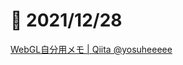 # 📝 2021/12/28

[WebGL自分用メモ | Qiita @yosuheeeee](https://qiita.com/yosuheeeee/items/775e3d9fd54246b60913)
